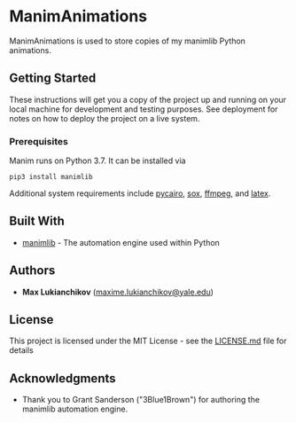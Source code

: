 # ManimAnimations

ManimAnimations is used to store copies of my manimlib Python animations.

## Getting Started

These instructions will get you a copy of the project up and running on your local machine for development and testing purposes. See deployment for notes on how to deploy the project on a live system.

### Prerequisites

Manim runs on Python 3.7. It can be installed via

```
pip3 install manimlib
```
Additional system requirements include [pycairo](https://pypi.org/project/pycairo/), [sox](https://pypi.org/project/sox/), [ffmpeg](https://pypi.org/project/ffmpeg/), and [latex](https://pypi.org/project/latex/).

## Built With

* [manimlib](https://pypi.org/project/manimlib/) - The automation engine used within Python


## Authors

* **Max Lukianchikov** (maxime.lukianchikov@yale.edu)

## License

This project is licensed under the MIT License - see the [LICENSE.md](LICENSE.md) file for details

## Acknowledgments

* Thank you to Grant Sanderson ("3Blue1Brown") for authoring the manimlib automation engine.
